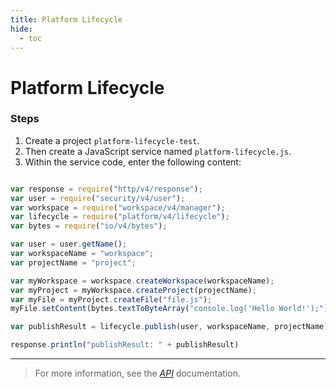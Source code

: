 ```yaml
---
title: Platform Lifecycle
hide:
  - toc
---
```


Platform Lifecycle
===

### Steps


1. Create a project `platform-lifecycle-test`.
2. Then create a JavaScript service named `platform-lifecycle.js`.
3. Within the service code, enter the following content:

```javascript

var response = require("http/v4/response");
var user = require("security/v4/user");
var workspace = require("workspace/v4/manager");
var lifecycle = require("platform/v4/lifecycle");
var bytes = require("io/v4/bytes");

var user = user.getName();
var workspaceName = "workspace";
var projectName = "project";

var myWorkspace = workspace.createWorkspace(workspaceName);
var myProject = myWorkspace.createProject(projectName);
var myFile = myProject.createFile("file.js");
myFile.setContent(bytes.textToByteArray("console.log('Hello World!');"));

var publishResult = lifecycle.publish(user, workspaceName, projectName);

response.println("publishResult: " + publishResult)

```

---

> For more information, see the *[API](../api/)* documentation.
